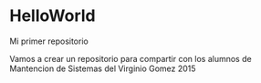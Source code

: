 # HelloWorld
Mi primer repositorio
<p>Vamos a crear un repositorio para compartir con los alumnos de Mantencion de Sistemas del Virginio Gomez 2015
